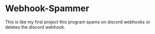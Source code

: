 # Webhook-Spammer
This is like my first project this program spams on discord webhooks or deletes the discord webhook.
